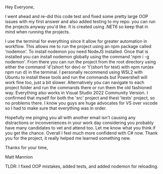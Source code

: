 Hey Everyone,

I went ahead and re-did this code test and fixed some pretty large OOP issues with my first answer and also added testing to my repo. you can run the projects anyway you'd like. It is created using .NET6 so keep that in mind when running the projects.

I use the terminal for everything since it allow for greater automation in workflow. This allows me to run the project using an npm package called 'nodemon'. To install nodemon you need NodeJS installed. Once that is installed you can install nodemon globally using the command 'npm i -g nodemon'. From there you can run the project from the root directory using either the command 'd'(short for dev) or 't'(short for test) with npm run(ex npm run d) in the terminal. I personally recommend using WSL2 with Ubuntu to install these tools and run the commands but Powershell will work fine too, just a bit slower. Alternatively you can navigate to each project folder and run the commands there or run them the old fashioned way. Everything also works in Visual Studio 2022 Community Version. I confirmed that myself for both the 'src' project and thest 'tests' project, so no problems there. I know you guys are huge advocates for VS over vscode so I had to make sure that everything was in order.

Hopefully me pinging you all with another email isn't causing any distractions or inconveniences in your work day considering you probably have many candidates to vet and attend too. Let me know what you think if you get the chance. Overall I feel much more confidend with C# now. Thank you for the project, it really helped me learned something new.

Thanks for your time,

Matt Mannion

TLDR: I fixed OOP mistakes, added tests, and added nodemon for reloading.

